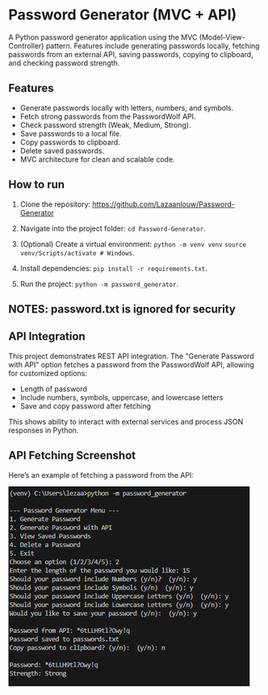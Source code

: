 # Password Generator (MVC + API)

A Python password generator application using the MVC (Model-View-Controller) pattern. 
Features include generating passwords locally, fetching passwords from an external API, saving passwords, copying to clipboard, and checking password strength.


## Features
 - Generate passwords locally with letters, numbers, and symbols.
 - Fetch strong passwords from the PasswordWolf API.
 - Check password strength (Weak, Medium, Strong).
 - Save passwords to a local file.
 - Copy passwords to clipboard.
 - Delete saved passwords.
 - MVC architecture for clean and scalable code.


## How to run
1. Clone the repository: https://github.com/Lazaanlouw/Password-Generator

2. Navigate into the project folder: `cd Password-Generator`.

3. (Optional) Create a virtual environment: `python -m venv venv`
`source venv/Scripts/activate # Windows`.

4. Install dependencies: `pip install -r requirements.txt`.

5. Run the project: `python -m password_generator`.

## NOTES: password.txt is ignored for security

## API Integration

This project demonstrates REST API integration. The "Generate Password with API" option fetches a password from the PasswordWolf API, allowing for customized options:

- Length of password
- Include numbers, symbols, uppercase, and lowercase letters
- Save and copy password after fetching

This shows ability to interact with external services and process JSON responses in Python.

## API Fetching Screenshot

Here’s an example of fetching a password from the API:

![API Password fetching demonstration](assets/API.png)